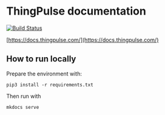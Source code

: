 # ThingPulse documentation

[![Build Status](https://travis-ci.org/ThingPulse/docs.svg?branch=master)](https://travis-ci.org/ThingPulse/docs)

[https://docs.thingpulse.com/](https://docs.thingpulse.com/)

## How to run locally

Prepare the environment with:
```
pip3 install -r requirements.txt
```

Then run with
```
mkdocs serve
```
